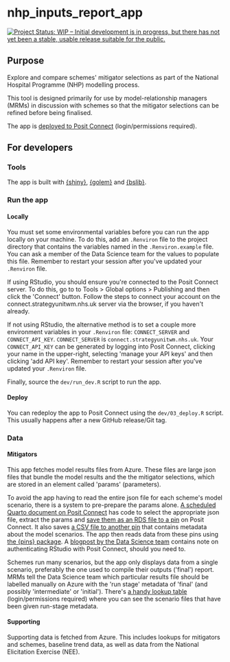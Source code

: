# nhp_inputs_report_app

<!-- badges: start -->
[![Project Status: WIP – Initial development is in progress, but there has not yet been a stable, usable release suitable for the public.](https://www.repostatus.org/badges/latest/wip.svg)](https://www.repostatus.org/#wip)
<!-- badges: end -->

## Purpose

Explore and compare schemes' mitigator selections as part of the National Hospital Programme (NHP) modelling process. 

This tool is designed primarily for use by model-relationship managers (MRMs) in discussion with schemes so that the mitigator selections can be refined before being finalised.

The app is [deployed to Posit Connect](https://connect.strategyunitwm.nhs.uk/nhp/mitigator-comparisons/) (login/permissions required).

## For developers

### Tools

The app is built with [{shiny}](https://shiny.posit.co/), [{golem}](https://thinkr-open.github.io/golem/) and [{bslib}](https://rstudio.github.io/bslib/).

### Run the app

#### Locally

You must set some environmental variables before you can run the app locally on your machine.
To do this, add an `.Renviron` file to the project directory that contains the variables named in the `.Renviron.example` file.
You can ask a member of the Data Science team for the values to populate this file.
Remember to restart your session after you've updated your `.Renviron` file.

If using RStudio, you should ensure you're connected to the Posit Connect server.
To do this, go to to Tools > Global options > Publishing and then click the 'Connect' button.
Follow the steps to connect your account on the connect.strategyunitwm.nhs.uk server via the browser, if you haven't already.

If not using RStudio, the alternative method is to set a couple more environment variables in your `.Renviron` file: `CONNECT_SERVER` and `CONNECT_API_KEY`.
`CONNECT_SERVER` is `connect.strategyunitwm.nhs.uk`.
Your `CONNECT_API_KEY` can be generated by logging into Posit Connect, clicking your name in the upper-right, selecting 'manage your API keys' and then clicking 'add API key'.
Remember to restart your session after you've updated your `.Renviron` file.

Finally, source the `dev/run_dev.R` script to run the app.

#### Deploy

You can redeploy the app to Posit Connect using the `dev/03_deploy.R` script.
This usually happens after a new GitHub release/Git tag.

### Data

#### Mitigators

This app fetches model results files from Azure. 
These files are large json files that bundle the model results and the the mitigator selections, which are stored in an element called 'params' (parameters).

To avoid the app having to read the entire json file for each scheme's model scenario, there is a system to pre-prepare the params alone.
[A scheduled Quarto document on Posit Connect](https://connect.strategyunitwm.nhs.uk/nhp/tagged-runs-params-report/) has code to select the appropriate json file, extract the params and [save them as an RDS file to a pin](https://connect.strategyunitwm.nhs.uk/content/32c7f642-e420-448d-b888-bf655fc8fa8b/) on Posit Connect.
It also saves [a CSV file to another pin](https://connect.strategyunitwm.nhs.uk/content/811dbaf9-18fe-43aa-bf8e-06b0df66004e/) that contains metadata about the model scenarios.
The app then reads data from these pins using [the {pins} package](https://pins.rstudio.com/).
A [blogpost by the Data Science team](https://the-strategy-unit.github.io/data_science/blogs/posts/2024-05-22-storing-data-safely/#posit-connect-pins) contains note on authenticating RStudio with Posit Connect, should you need to.

Schemes run many scenarios, but the app only displays data from a single scenario, preferably the one used to compile their outputs ('final') report.
MRMs tell the Data Science team which particular results file should be labelled manually on Azure with the 'run stage' metadata of 'final' (and possibly 'intermediate' or 'initial').
There's [a handy lookup table](https://connect.strategyunitwm.nhs.uk/nhp/tagged_runs/nhp-tagged-runs.html) (login/permissions required) where you can see the scenario files that have been given run-stage metadata.

#### Supporting

Supporting data is fetched from Azure.
This includes lookups for mitigators and schemes, baseline trend data, as well as data from the National Elicitation Exercise (NEE).
